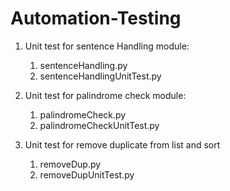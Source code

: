 # Automation-Testing

1. Unit test for sentence Handling module: 
    1. sentenceHandling.py
    2. sentenceHandlingUnitTest.py

2. Unit test for palindrome check module: 
    1. palindromeCheck.py
    2. palindromeCheckUnitTest.py
    
3. Unit test for remove duplicate from list and sort
    1. removeDup.py
    2. removeDupUnitTest.py
